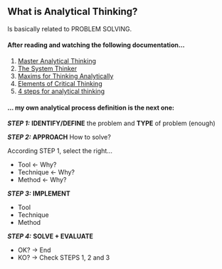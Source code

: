 ## What is Analytical Thinking?

Is basically related to PROBLEM SOLVING.<br/>

#### After reading and watching the following documentation...
1. [Master Analytical Thinking](https://www.amazon.com/Master-Analytical-Thinking-Intelligent-Strengthen-ebook/dp/B0857LLG86/ref=sr_1_1?crid=3RJXK9WKOVISY&keywords=master+analytical&qid=1665833891&qu=eyJxc2MiOiIxLjc3IiwicXNhIjoiMC4wMCIsInFzcCI6IjAuMDAifQ%3D%3D&sprefix=master+analytical%2Caps%2C219&sr=8-1)
2. [The System Thinker](https://www.amazon.com/Systems-Thinker-Analytical-Decision-Deduction/dp/1083162101/ref=sr_1_20_sspa?crid=2L31R1DWX40MW&keywords=system+thinker+rutherford&qid=1665834550&qu=eyJxc2MiOiIxLjU5IiwicXNhIjoiMC4wMCIsInFzcCI6IjAuMDAifQ%3D%3D&sprefix=system+thinker+rutherfor%2Caps%2C158&sr=8-20-spons&psc=1)
3. [Maxims for Thinking Analytically](https://www.amazon.com/Maxims-Thinking-Analytically-legendary-Zeckhauser-ebook/dp/B098GLJS51/ref=sr_1_15?crid=1JU9SO0UW10CM&keywords=system+thinker+analytical&qid=1665834475&qu=eyJxc2MiOiIyLjIwIiwicXNhIjoiMC4wMCIsInFzcCI6IjAuMDAifQ%3D%3D&sprefix=system+thinker+analytical%2Caps%2C140&sr=8-15)
4. [Elements of Critical Thinking](https://www.amazon.com/Elements-Critical-Thinking-Fundamental-Intelligent-ebook/dp/B07JWBKNVG/ref=sr_1_14?crid=2FUAA2NIDWUKH&keywords=critical+thinking&qid=1665834857&qu=eyJxc2MiOiI1LjcwIiwicXNhIjoiNS4xOCIsInFzcCI6IjQuNzkifQ%3D%3D&sprefix=critical+thinkin%2Caps%2C201&sr=8-14)
5. [4 steps for analytical thinking](https://www.youtube.com/watch?v=uV18HsZRdk0)

#### ... my own analytical process definition is the next one:

***STEP 1:*** **IDENTIFY/DEFINE** the problem and **TYPE** of problem (enough)

***STEP 2:*** **APPROACH** How to solve? <br/>

According STEP 1, select the right...
- Tool <- Why?
- Technique <- Why?
- Method <- Why?

***STEP 3:*** **IMPLEMENT** <br/>
- Tool       
- Technique  
- Method

***STEP 4:*** **SOLVE + EVALUATE** <br/>
- OK? -> End
- KO? -> Check STEPS 1, 2 and 3
